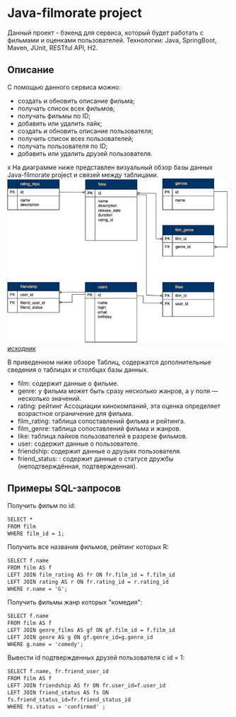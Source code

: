 # Java-filmorate project

Данный проект -  бэкенд для сервиса, который будет работать с фильмами и оценками пользователей.
Технологии: Java, SpringBoot, Maven, JUnit, RESTful API, H2.

## Описание
С помощью данного сервиса можно:
- создать и обновить описание фильма;
- получать список всех фильмов;
- получать фильмы по ID;
- добавить или удалить лайк;
- создать и обновить описание пользователя;
- получить список всех пользователей;
- получать пользователя по ID;
- добавить или удалить друзей пользователя.

x
На диаграмме ниже представлен визуальный обзор базы данных Java-filmorate project и связей между таблицами.
![Java-filmorate project data base](src/main/resources/db_schema_filmorate.png)
[исходник](https://drive.google.com/file/d/17gcUk-WAB-lGO7vxh1_Y3huA4FsSxDjn/view)

В приведенном ниже обзоре Таблиц, содержатся дополнительные сведения о таблицах и столбцах базы данных.
- film: содержит данные о фильме.
- genre: у фильма может быть сразу несколько жанров, а у поля — несколько значений.
- rating: рейтинг Ассоциации кинокомпаний, эта оценка определяет возрастное ограничение для фильма.
- film_rating: таблица сопоставлений фильма и рейтинга.
- film_genre: таблица сопоставлений фильма и жанров.
- like: таблица лайков пользователей в разрезе фильмов.
- user: содержит данные о пользователе.
- friendship: содержит данные о друзьях пользователя.
- friend_status: : содержит данные о статусе дружбы (неподтверждённая, подтвержденная).

## Примеры SQL-запросов
Получить фильм по id:
```roomsql
SELECT *
FROM film 
WHERE film_id = 1;
```
Получить все названия фильмов, рейтинг которых R:
```roomsql
SELECT f.name
FROM film AS f
LEFT JOIN film_rating AS fr ON fr.film_id = f.film_id
LEFT JOIN rating AS r ON fr.rating_id = r.rating_id
WHERE r.name = 'G';
```
Получить фильмы жанр которых "комедия":
```roomsql
SELECT f.name
FROM film AS f
LEFT JOIN genre_films AS gf ON gf.film_id = f.film_id
LEFT JOIN genre AS g ON gf.genre_id=g.genre_id
WHERE g.name = 'comedy';
```
Вывести id подтвержденных друзей пользователя c id = 1:
```roomsql
SELECT f.name, fr.friend_user_id
FROM film AS f
LEFT JOIN friendship AS fr ON fr.user_id=f.user_id
LEFT JOIN friend_status AS fs ON fs.friend_status_id=fr.friend_status_id
WHERE fs.status = 'confirmed' ;
```